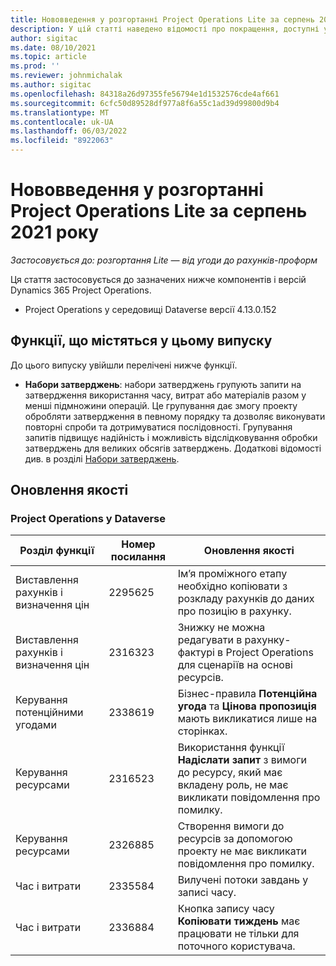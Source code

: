 ```yaml
---
title: Нововведення у розгортанні Project Operations Lite за серпень 2021 року
description: У цій статті наведено відомості про покращення, доступні у випуску розгортання Project Operations Lite за серпень 2021 року.
author: sigitac
ms.date: 08/10/2021
ms.topic: article
ms.prod: ''
ms.reviewer: johnmichalak
ms.author: sigitac
ms.openlocfilehash: 84318a26d97355fe56794e1d1532576cde4af661
ms.sourcegitcommit: 6cfc50d89528df977a8f6a55c1ad39d99800d9b4
ms.translationtype: MT
ms.contentlocale: uk-UA
ms.lasthandoff: 06/03/2022
ms.locfileid: "8922063"
---
```

# <a name="whats-new-august-2021---project-operations-lite-deployment"></a>Нововведення у розгортанні Project Operations Lite за серпень 2021 року

_Застосовується до: розгортання Lite — від угоди до рахунків-проформ_

Ця стаття застосовується до зазначених нижче компонентів і версій Dynamics 365 Project Operations.

  - Project Operations у середовищі Dataverse версії 4.13.0.152

## <a name="features-included-in-this-release"></a>Функції, що містяться у цьому випуску

До цього випуску увійшли перелічені нижче функції.

- **Набори затверджень**: набори затверджень групують запити на затвердження використання часу, витрат або матеріалів разом у менші підмножини операцій. Це групування дає змогу проекту обробляти затвердження в певному порядку та дозволяє виконувати повторні спроби та дотримуватися послідовності. Групування запитів підвищує надійність і можливість відслідковування обробки затверджень для великих обсягів затверджень. Додаткові відомості див. в розділі [Набори затверджень](../../approvals/approval-sets.md).

## <a name="quality-updates"></a>Оновлення якості

### <a name="project-operations-on-dataverse"></a>Project Operations у Dataverse

| **Розділ функції** | **Номер посилання** | **Оновлення якості** |
| --- | --- | --- |
| Виставлення рахунків і визначення цін | 2295625 | Ім’я проміжного етапу необхідно копіювати з розкладу рахунків до даних про позицію в рахунку. |
| Виставлення рахунків і визначення цін | 2316323 | Знижку не можна редагувати в рахунку-фактурі в Project Operations для сценаріїв на основі ресурсів. |
| Керування потенційними угодами | 2338619 | Бізнес-правила **Потенційна угода** та **Цінова пропозиція** мають викликатися лише на сторінках. |
| Керування ресурсами | 2316523 | Використання функції **Надіслати запит** з вимоги до ресурсу, який має вкладену роль, не має викликати повідомлення про помилку. |
| Керування ресурсами | 2326885 | Створення вимоги до ресурсів за допомогою проекту не має викликати повідомлення про помилку. |
| Час і витрати | 2335584 | Вилучені потоки завдань у записі часу. |
| Час і витрати | 2336884 | Кнопка запису часу **Копіювати тиждень** має працювати не тільки для поточного користувача. |
